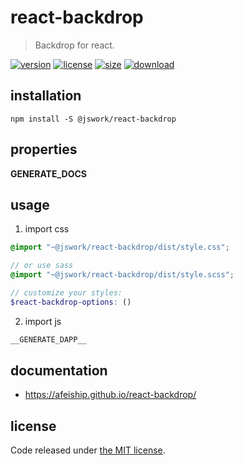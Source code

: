 # react-backdrop
> Backdrop for react.

[![version][version-image]][version-url]
[![license][license-image]][license-url]
[![size][size-image]][size-url]
[![download][download-image]][download-url]

## installation
```shell
npm install -S @jswork/react-backdrop
```

## properties
__GENERATE_DOCS__

## usage
1. import css
  ```scss
  @import "~@jswork/react-backdrop/dist/style.css";

  // or use sass
  @import "~@jswork/react-backdrop/dist/style.scss";

  // customize your styles:
  $react-backdrop-options: ()
  ```
2. import js
  ```js
__GENERATE_DAPP__
  ```

## documentation
- https://afeiship.github.io/react-backdrop/


## license
Code released under [the MIT license](https://github.com/afeiship/react-backdrop/blob/master/LICENSE.txt).

[version-image]: https://img.shields.io/npm/v/@jswork/react-backdrop
[version-url]: https://npmjs.org/package/@jswork/react-backdrop

[license-image]: https://img.shields.io/npm/l/@jswork/react-backdrop
[license-url]: https://github.com/afeiship/react-backdrop/blob/master/LICENSE.txt

[size-image]: https://img.shields.io/bundlephobia/minzip/@jswork/react-backdrop
[size-url]: https://github.com/afeiship/react-backdrop/blob/master/dist/react-backdrop.min.js

[download-image]: https://img.shields.io/npm/dm/@jswork/react-backdrop
[download-url]: https://www.npmjs.com/package/@jswork/react-backdrop
